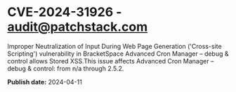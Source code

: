 # CVE-2024-31926 - audit@patchstack.com

Improper Neutralization of Input During Web Page Generation ('Cross-site Scripting') vulnerability in BracketSpace Advanced Cron Manager – debug & control allows Stored XSS.This issue affects Advanced Cron Manager – debug & control: from n/a through 2.5.2.



**Publish date:** 2024-04-11
